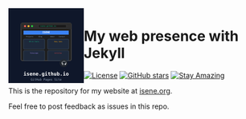 <img src="img/isene_io_logo.svg" align="left" width="150" height="150" alt="isene.github.io Logo">

# My web presence with Jekyll

[![License](https://img.shields.io/badge/License-Public%20Domain-brightgreen.svg)](https://unlicense.org/)
[![GitHub stars](https://img.shields.io/github/stars/isene/isene.github.io.svg)](https://github.com/isene/isene.github.io/stargazers)
[![Stay Amazing](https://img.shields.io/badge/Stay-Amazing-blue.svg)](https://isene.org)

This is the repository for my website at [isene.org](http://isene.org).

Feel free to post feedback as issues in this repo.
